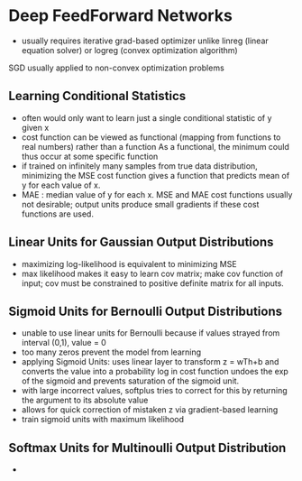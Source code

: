 # Deep FeedForward Networks 
- usually requires iterative grad-based optimizer unlike linreg (linear equation solver) or logreg (convex optimization algorithm) 

SGD usually applied to non-convex optimization problems 

## Learning Conditional Statistics 
- often would only want to learn just a single conditional statistic of y given x 
- cost function can be viewed as functional (mapping from functions to real numbers) rather than a function 
As a functional, the minimum could thus occur at some specific function 
- if trained on infinitely many samples from true data distribution, minimizing the MSE cost function gives a function that predicts 
mean of y for each value of x. 
- MAE : median value of y for each x. 
MSE and MAE cost functions usually not desirable; output units produce small gradients if these cost functions are used. 

## Linear Units for Gaussian Output Distributions 
- maximizing log-likelihood is equivalent to minimizing MSE 
- max likelihood makes it easy to learn cov matrix; make cov function of input; cov must be constrained to positive definite 
matrix for all inputs. 

## Sigmoid Units for Bernoulli Output Distributions 
- unable to use linear units for Bernoulli because if values strayed from interval (0,1), value = 0 
- too many zeros prevent the model from learning 
- applying Sigmoid Units: uses linear layer to transform z = wTh+b and converts the value into a probability 
log in cost function undoes the exp of the sigmoid and prevents saturation of the sigmoid unit. 
- with large incorrect values, softplus tries to correct for this by returning the argument to its absolute value 
- allows for quick correction of mistaken z via gradient-based learning 
- train sigmoid units with maximum likelihood 

## Softmax Units for Multinoulli Output Distribution 
- 














